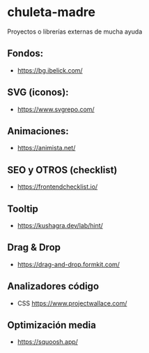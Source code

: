# chuleta-madre
Proyectos o librerías externas de mucha ayuda
## Fondos:
- https://bg.ibelick.com/
## SVG (iconos):
- https://www.svgrepo.com/
## Animaciones:
- https://animista.net/
## SEO y OTROS (checklist)
- https://frontendchecklist.io/
## Tooltip
- https://kushagra.dev/lab/hint/
## Drag & Drop
- https://drag-and-drop.formkit.com/
## Analizadores código
- CSS https://www.projectwallace.com/
## Optimización media
- https://squoosh.app/
